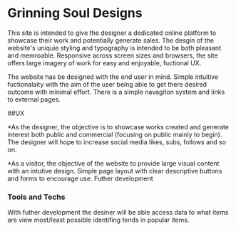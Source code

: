 # Grinning Soul Designs

This site is intended to give the designer a dedicated online platform to showcase their work and potentially generate sales. The desgin of the website's uniquie styling and typography is intended to be both pleasant and memroable. Responsive across screen sizes and browsers, the site offers large imagery of work for easy and enjoyable, fuctional UX.

The website has be designed with the end user in mind. Simple intuitive fuctionalaity with the aim of the user being able to get there desired outcome with minimal effort. There is a simple navagiton system and links to external pages.

##UX

*As the designer, the objective is to showcase works created and generate interest both public and commercial (focusing on public mainly to begin). The designer will hope to increase social media likes, subs, follows and so on. 

*As a visitor, the objective of the website to provide large visual content with an intutive design. Simple page layout with clear descriptive buttons and forms to encourage use. Futher development 

### Tools and Techs 

With futher development the desiner will be able access data to what items are view most/least possible identifing tends in popular items.